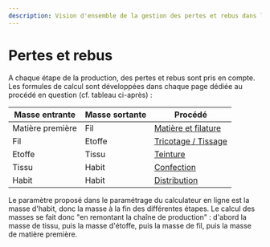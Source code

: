 ```yaml
---
description: Vision d'ensemble de la gestion des pertes et rebus dans l'outil
---
```


# Pertes et rebus

A chaque étape de la production, des pertes et rebus sont pris en compte. Les formules de calcul sont développées dans chaque page dédiée au procédé en question (cf. tableau ci-après) : 

| Masse entrante   | Masse sortante | Procédé                                     |
| ---------------- | -------------- | ------------------------------------------- |
| Matière première | Fil            | [Matière et filature](filature.md)          |
| Fil              | Etoffe         | [Tricotage / Tissage](tricotage-tissage.md) |
| Etoffe           | Tissu          | [Teinture](teinture.md)                     |
| Tissu            | Habit          | [Confection](confection.md)                 |
| Habit            | Habit          | [Distribution](distribution.md)             |

Le paramètre proposé dans le paramétrage du calculateur en ligne est la masse d'habit, donc la masse à la fin des différentes étapes. Le calcul des masses se fait donc "en remontant la chaîne de production" : d'abord la masse de tissu, puis la masse d'étoffe, puis la masse de fil, puis la masse de matière première.
